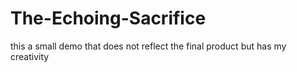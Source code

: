 # The-Echoing-Sacrifice
this a small demo that does not reflect the final product but has my creativity 
